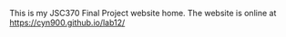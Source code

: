 This is my JSC370 Final Project website home. The website is online at https://cyn900.github.io/lab12/

